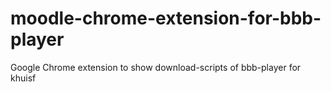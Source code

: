 # moodle-chrome-extension-for-bbb-player
Google Chrome extension to show download-scripts of bbb-player for khuisf
